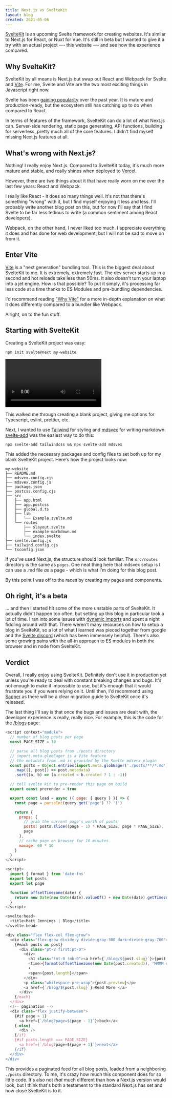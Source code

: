 ```yaml
---
title: Next.js vs SvelteKit
layout: blog
created: 2021-05-06
---
```


[SvelteKit](https://kit.svelte.dev) is an upcoming Svelte framework for creating websites. It's similar to Next.js for React, or Nuxt for Vue. It's still in beta but I wanted to give it a try with an actual project --- this website --- and see how the experience compared.

## Why SvelteKit?

SvelteKit by all means is Next.js but swap out React and Webpack for Svelte and [Vite](https://vitejs.dev). For me, Svelte and Vite are the two most exciting things in Javascript right now.

Svelte has been [gaining popularity](https://www.npmtrends.com/svelte) over the past year. It is mature and production-ready, but the ecosystem still has catching up to do when compared to React.

In terms of features of the framework, SvelteKit can do a lot of what Next.js can. Server-side rendering, static page generating, API functions, building for serverless, pretty much all of the core features. I didn't find myself missing Next.js features at all.

## What's wrong with Next.js?

Nothing! I really enjoy Next.js. Compared to SvelteKit today, it's much more mature and stable, and really shines when deployed to [Vercel](https://vercel.com).

However, there are two things about it that have really worn on me over the last few years: React and Webpack.

I really like React - it does so many things well. It's not that there's something "wrong" with it, but I find myself enjoying it less and less. I'll probably write another blog post on this, but for now I'll say that I find Svelte to be far less tedious to write (a common sentiment among React developers).

Webpack, on the other hand, I never liked too much. I appreciate everything it does and has done for web development, but I will not be sad to move on from it.

## Enter Vite

[Vite](https://vitejs.dev) is a "next generation" bundling tool. This is the biggest deal about SvelteKit to me. It is extremely, extremely fast. The dev server starts up in a second and hot reloads take less than 50ms. It also doesn't turn your laptop into a jet engine. How is that possible? To put it simply, it's processing far less code at a time thanks to ES Modules and pre-bundling dependencies.

I'd recommend reading ["Why Vite"](https://vitejs.dev/guide/why.html) for a more in-depth explanation on what it does differently compared to a bundler like Webpack.

Alright, on to the fun stuff.

## Starting with SvelteKit

Creating a SvelteKit project was easy:

```
npm init svelte@next my-website
```

![creating a SvelteKit project](./init-sveltekit.mp4)

This walked me through creating a blank project, giving me options for Typescript, eslint, prettier, etc.

Next, I wanted to use [Tailwind](https://tailwindcss.com) for styling and [mdsvex](https://mdsvex.pngwn.io) for writing markdown. [svelte-add](https://github.com/svelte-add/svelte-add) was the easiest way to do this:

```
npx svelte-add tailwindcss && npx svelte-add mdsvex
```

This added the necessary packages and config files to set both up for my blank SvelteKit project. Here's how the project looks now:

```
my-website
├── README.md
├── mdsvex.config.cjs
├── mdsvex.config.js
├── package.json
├── postcss.config.cjs
├── src
│   ├── app.html
│   ├── app.postcss
│   ├── global.d.ts
│   ├── lib
│   │   └── Example.svelte.md
│   └── routes
│       ├── $layout.svelte
│       ├── example-markdown.md
│       └── index.svelte
├── svelte.config.js
├── tailwind.config.cjs
└── tsconfig.json
```

If you've used Next.js, the structure should look familiar. The `src/routes` directory is the same as `pages`. One neat thing here that mdsvex setup is I can use a .md file _as_ a page - which is what I'm doing for this blog post.

By this point I was off to the races by creating my pages and components.

## Oh right, it's a beta

... and then I started hit some of the more unstable parts of SvelteKit. It actually didn't happen too often, but setting up this blog in particular took a lot of time. I ran into some issues with [dynamic imports](https://github.com/sveltejs/kit/issues/1326) and spent a night fiddling around with that. There weren't many resources on how to setup a blog in SvelteKit, so a lot of what I learned was pieced together from google and the [Svelte discord](https://svelte.dev/chat) (which has been immensely helpful). There's also some growing pains with the all-in approach to ES modules in both the browser and in node from SvelteKit.

## Verdict

Overall, I really enjoy using SvelteKit. Definitely don't use it in production yet
unless you're ready to deal with constant breaking changes and bugs. It's not enough to make it impossible to use, but it's enough that it would frustrate you if you were relying on it. Until then, I'd recommend using [Sapper](https://sapper.svelte.dev) as there will be a clear migration guide to SvelteKit once it's released.

The last thing I'll say is that once the bugs and issues are dealt with, the developer experience is really, really nice. For example, this is the code for the [/blogs](/blogs) page:

```js
<script context="module">
  // number of blog posts per page
  const PAGE_SIZE = 10

  // parse all blog posts from ./posts directory
  // import.meta.globEager is a Vite feature
  // the metadata from .md is provided by the Svelte mdsvex plugin
  const posts = Object.entries(import.meta.globEager('./posts/**/*.md'))
    .map(([, post]) => post.metadata)
    .sort((a, b) => (a.created < b.created ? 1 : -1))

  // tell svelte kit to pre-render this page on build
  export const prerender = true

  export const load = async ({ page: { query } }) => {
    const page = parseInt(query.get('page') ?? '1')

    return {
      props: {
        // grab the current page's worth of posts
        posts: posts.slice((page - 1) * PAGE_SIZE, page * PAGE_SIZE),
        page
      },
      // cache page on browser for 10 minutes
      maxage: 60 * 10
    }
  }
</script>

<script>
  import { format } from 'date-fns'
  export let posts
  export let page

  function offsetTimezone(date) {
    return new Date(new Date(date).valueOf() + new Date(date).getTimezoneOffset() * 60 * 1000)
  }
</script>

<svelte:head>
  <title>Matt Jennings | Blog</title>
</svelte:head>

<div class="flex flex-col flex-grow">
  <div class="flex-grow divide-y divide-gray-300 dark:divide-gray-700">
    {#each posts as post}
      <div class="pt-8 first:pt-0">
        <div>
          <h1 class="!mt-0 !mb-0"><a href={`/blog/${post.slug}`}>{post.title}</a></h1>
          <time>{format(offsetTimezone(new Date(post.created)), 'MMMM d, yyyy')}</time>
          •
          <span>{post.length}</span>
        </div>
        <p class="whitespace-pre-wrap">{post.preview}</p>
        <a href={`/blog/${post.slug}`}>Read More </a>
      </div>
    {/each}
  </div>
  <!-- pagination -->
  <div class="flex justify-between">
    {#if page > 1}
      <a href={`/blog?page=${page - 1}`}>back</a>
    {:else}
      <div />
    {/if}
    {#if posts.length === PAGE_SIZE}
      <a href={`/blog?page=${page + 1}`}>next</a>
    {/if}
  </div>
</div>
```

This provides a paginated feed for all blog posts, loaded from a neighboring `./posts` directory. To me, it's crazy how much this component does for so little code. It's also not _that_ much different than how a Next.js version would look, but I think that's both a testament to the standard Next.js has set and how close SvelteKit is to it.
